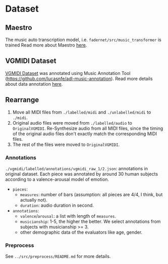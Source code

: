 # Dataset

## Maestro
The music auto transcription model, i.e. `fadernet/src/music_transformer` is trained Read more about Maestro [here](https://magenta.tensorflow.org/datasets/maestro).

## VGMIDI Dataset
[VGMIDI Dataset]((https://github.com/lucasnfe/vgmidi)) was annotated using Music Annotation Tool (https://github.com/lucasnfe/adl-music-annotation). Read more details about data annotation [here](https://github.com/lucasnfe/adl-music-annotation/blob/master/py/midi2annotation/midi2annotation.py).


## Rearrange
1. Move all MIDI files from `./labelled/midi` and `./unlabelled/midi` to `./midi`.
2. Original audio files were moved from `./labelled/audio` to `OriginalVGMIDI`. Re-Synthesize audio from all MIDI files, since the timing of the original audio files don't exactly match the corresponding MIDI files. 
3. The rest of the files were moved to `OriginalVGMIDI`.


### Annotations
`./vgmidi/labelled/annotations/vgmidi_raw_1/2.json`: annotations in original dataset. Each piece was annotated by around 30 human subjects according to a valence-arousal model of emotion.
* `pieces`:
    * `measures`: number of bars (assumption: all pieces are 4/4, I think, but actually not).
    * `duration`: audio duration in second.
* `annotations`:
    * `valence`/`arousal`: a list with length of `measures`.
    * `musicianship`: 1-5, the higher the better. We select annotations from subjects with musicianship >= 3.
    * other demographic data of the evaluators like age, gender.

### Preprocess
See `../src/preprocess/README.md` for more details.
